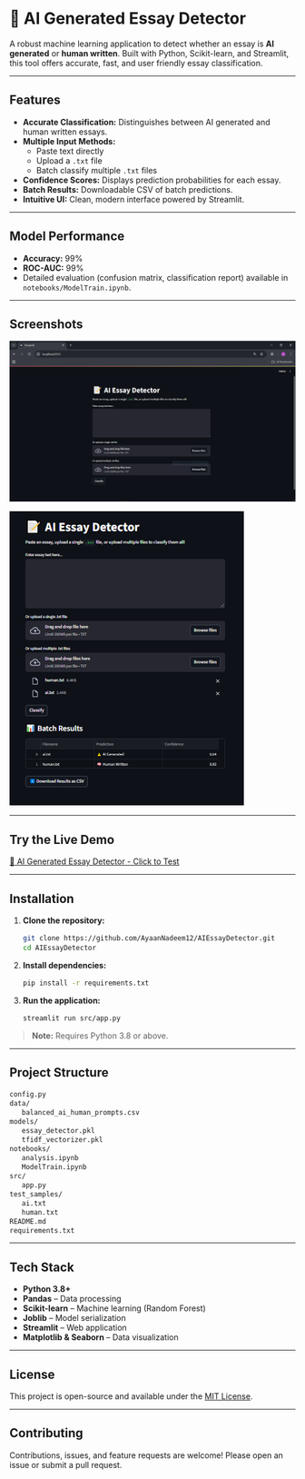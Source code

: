    # 📝 AI Generated Essay Detector

   A robust machine learning application to detect whether an essay is **AI generated** or **human written**. Built with Python, Scikit-learn, and Streamlit, this tool offers accurate, fast, and user friendly essay classification.

   ---

   ##  Features

   - **Accurate Classification:** Distinguishes between AI generated and human written essays.
   - **Multiple Input Methods:**
      - Paste text directly
      - Upload a `.txt` file
      - Batch classify multiple `.txt` files
   - **Confidence Scores:** Displays prediction probabilities for each essay.
   - **Batch Results:** Downloadable CSV of batch predictions.
   - **Intuitive UI:** Clean, modern interface powered by Streamlit.

   ---

   ##  Model Performance

   - **Accuracy:** 99%
   - **ROC-AUC:** 99%
   - Detailed evaluation (confusion matrix, classification report) available in `notebooks/ModelTrain.ipynb`.

   ---
   ## Screenshots

   ![App Screenshot 1](assets/screenshot1.PNG)
   
   ![App Screenshot 2](assets/screenshot2.PNG)


   ---
   ##  Try the Live Demo
[📝 AI Generated Essay Detector - Click to Test](https://aiessaydetector-ayaannadeem12.streamlit.app/)

---

   ##  Installation

   1. **Clone the repository:**
      ```bash
      git clone https://github.com/AyaanNadeem12/AIEssayDetector.git
      cd AIEssayDetector
      ```

   2. **Install dependencies:**
      ```bash
      pip install -r requirements.txt
      ```

   3. **Run the application:**
      ```bash
      streamlit run src/app.py
      ```

   > **Note:** Requires Python 3.8 or above.

   ---

   ##  Project Structure

   ```
   config.py
   data/
      balanced_ai_human_prompts.csv
   models/
      essay_detector.pkl
      tfidf_vectorizer.pkl
   notebooks/
      analysis.ipynb
      ModelTrain.ipynb
   src/
      app.py
   test_samples/
      ai.txt
      human.txt
   README.md
   requirements.txt
   ```

   ---

   ##  Tech Stack

   - **Python 3.8+**
   - **Pandas** – Data processing
   - **Scikit-learn** – Machine learning (Random Forest)
   - **Joblib** – Model serialization
   - **Streamlit** – Web application
   - **Matplotlib & Seaborn** – Data visualization

   ---

   ##  License

   This project is open-source and available under the [MIT License](LICENSE).

   ---

   ##  Contributing

   Contributions, issues, and feature requests are welcome! Please open an issue or submit a pull request.



